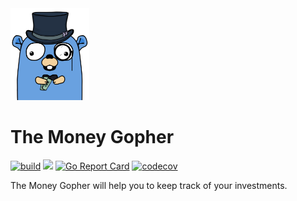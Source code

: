 <img src="img/gopher.png" width="25%"/>

# The Money Gopher

[![build](https://github.com/oxisto/money-gopher/actions/workflows/build.yml/badge.svg)](https://github.com/oxisto/money-gopher/actions/workflows/build.yml)
[![](https://godoc.org/github.com/oxisto/money-gopher?status.svg)](https://pkg.go.dev/github.com/oxisto/money-gopher)
[![Go Report Card](https://goreportcard.com/badge/oxisto/money-gopher)](https://goreportcard.com/report/oxisto/money-gopher)
[![codecov](https://codecov.io/gh/oxisto/money-gopher/branch/main/graph/badge.svg?token=U2LKZFCGJO)](https://codecov.io/gh/oxisto/money-gopher)


The Money Gopher will help you to keep track of your investments.
